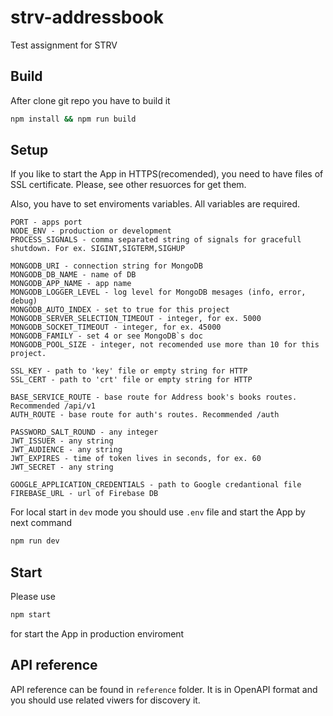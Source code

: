 # strv-addressbook
Test assignment for STRV
## Build
After clone git repo you have to build it

``` bash
npm install && npm run build
```
## Setup
If you like to start the App in HTTPS(recomended), you need to have files of SSL certificate. Please, see other resuorces for get them.

Also, you have to set enviroments variables. All variables are required.

```
PORT - apps port
NODE_ENV - production or development
PROCESS_SIGNALS - comma separated string of signals for gracefull shutdown. For ex. SIGINT,SIGTERM,SIGHUP

MONGODB_URI - connection string for MongoDB
MONGODB_DB_NAME - name of DB
MONGODB_APP_NAME - app name
MONGODB_LOGGER_LEVEL - log level for MongoDB mesages (info, error, debug)
MONGODB_AUTO_INDEX - set to true for this project
MONGODB_SERVER_SELECTION_TIMEOUT - integer, for ex. 5000
MONGODB_SOCKET_TIMEOUT - integer, for ex. 45000
MONGODB_FAMILY - set 4 or see MongoDB`s doc
MONGODB_POOL_SIZE - integer, not recomended use more than 10 for this project.

SSL_KEY - path to 'key' file or empty string for HTTP
SSL_CERT - path to 'crt' file or empty string for HTTP

BASE_SERVICE_ROUTE - base route for Address book's books routes. Recommended /api/v1
AUTH_ROUTE - base route for auth's routes. Recommended /auth

PASSWORD_SALT_ROUND - any integer
JWT_ISSUER - any string
JWT_AUDIENCE - any string
JWT_EXPIRES - time of token lives in seconds, for ex. 60
JWT_SECRET - any string

GOOGLE_APPLICATION_CREDENTIALS - path to Google credantional file
FIREBASE_URL - url of Firebase DB
```

For local start in ```dev``` mode you should use ```.env``` file and start the App by next command
``` bash
npm run dev
```

## Start
Please use
``` bash
npm start
```
for start the App in production enviroment

## API reference
API reference can be found in ```reference``` folder. It is in OpenAPI format and you should use related viwers for discovery it.